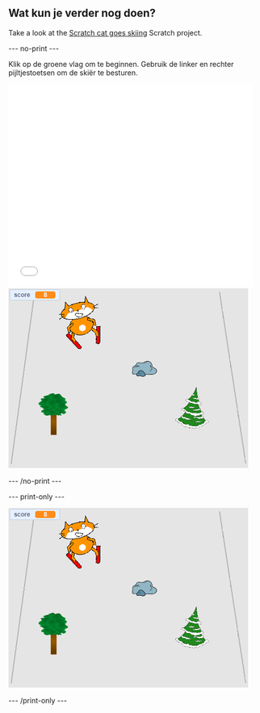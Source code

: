 ## Wat kun je verder nog doen?

Take a look at the [Scratch cat goes skiing](https://projects.raspberrypi.org/en/projects/scratch-cat-goes-skiing) Scratch project.

--- no-print ---

Klik op de groene vlag om te beginnen. Gebruik de linker en rechter pijltjestoetsen om de skiër te besturen.

<div class="scratch-preview">
  <iframe allowtransparency="true" width="485" height="402" src="//scratch.mit.edu/projects/embed/281116583/?autostart=false" frameborder="0" scrolling="no"></iframe>
  <img src="images/skiing-final.png">
</div>

--- /no-print ---

--- print-only ---

![voltooid project](images/skiing-final.png)

--- /print-only ---
